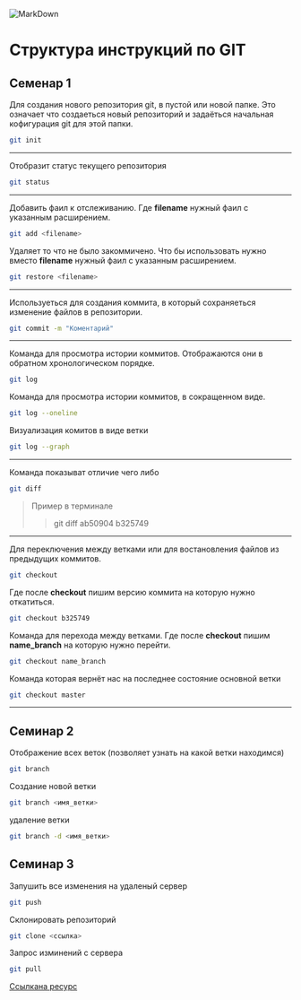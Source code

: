 ![MarkDown](hq.jpg)
# Структура инструкций по GIT


## Семенар 1
Для создания нового репозитория git, в пустой или новой папке. Это означает что создаеться новый репозиторий и задаёться начальная кофигурация git для этой папки. 

```sh
git init
```
---
Отобразит статус текущего репозитория

```sh
git status
```
---
Добавить фаил к отслеживанию. Где **filename** нужный фаил с указанным расширением.
```sh
git add <filename>
```
Удаляет то что не было закоммичено. Что бы использовать нужно вместо **filename** нужный фаил с указанным расширением.
```sh
git restore <filename>
```
---
Используеться для создания коммита, в который сохраняеться изменение файлов в репозитории.
```sh
git commit -m "Коментарий"
```
---
Команда для просмотра истории коммитов. Отображаются они в обратном хронологическом порядке.
```sh
git log
```
Команда для просмотра истории коммитов, в сокращенном виде.
```sh
git log --oneline
```
Визуализация комитов в виде ветки
```sh
git log --graph 
```
---
Команда показыват отличие чего либо
```sh
git diff
```
>Пример в терминале
>
>>git diff ab50904 b325749
---

Для переключения между ветками или для востановления файлов из предыдущих коммитов. 
```sh
git checkout
```
Где после **checkout** пишим версию коммита на которую нужно откатиться.

```sh
git checkout b325749
```
Команда для перехода между ветками. Где после **checkout** пишим **name_branch** на которую нужно перейти.

```sh
git checkout name_branch
```

Команда которая вернёт нас на последнее состояние основной ветки
```sh
git checkout master
```
---

## Семинар 2

Отображение всех веток (позволяет узнать на какой ветки находимся)

```sh
git branch
```
Cоздание новой ветки 

```sh
git branch <имя_ветки>
```
удаление ветки

```sh
git branch -d <имя_ветки>
```

## Семинар 3

Запушить все изменения на удаленый сервер
```sh
git push
```
Склонировать репозиторий

```sh
git clone <ссылка>
```
Запрос изминений с сервера

```sh
git pull
```


[Ссылкана ресурс](https://gist.github.com/Jekins/2bf2d0638163f1294637 "От сюда кое что брал")









